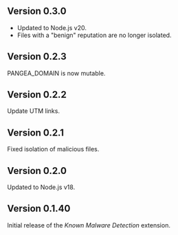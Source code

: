 ## Version 0.3.0

- Updated to Node.js v20.
- Files with a "benign" reputation are no longer isolated.

## Version 0.2.3

PANGEA_DOMAIN is now mutable.

## Version 0.2.2

Update UTM links.

## Version 0.2.1

Fixed isolation of malicious files.

## Version 0.2.0

Updated to Node.js v18.

## Version 0.1.40

Initial release of the _Known Malware Detection_ extension.
